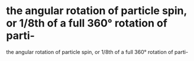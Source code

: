 # the angular rotation of particle spin, or 1/8th of a full 360° rotation of parti-

the angular rotation of particle spin, or 1/8th of a full 360° rotation of parti-
